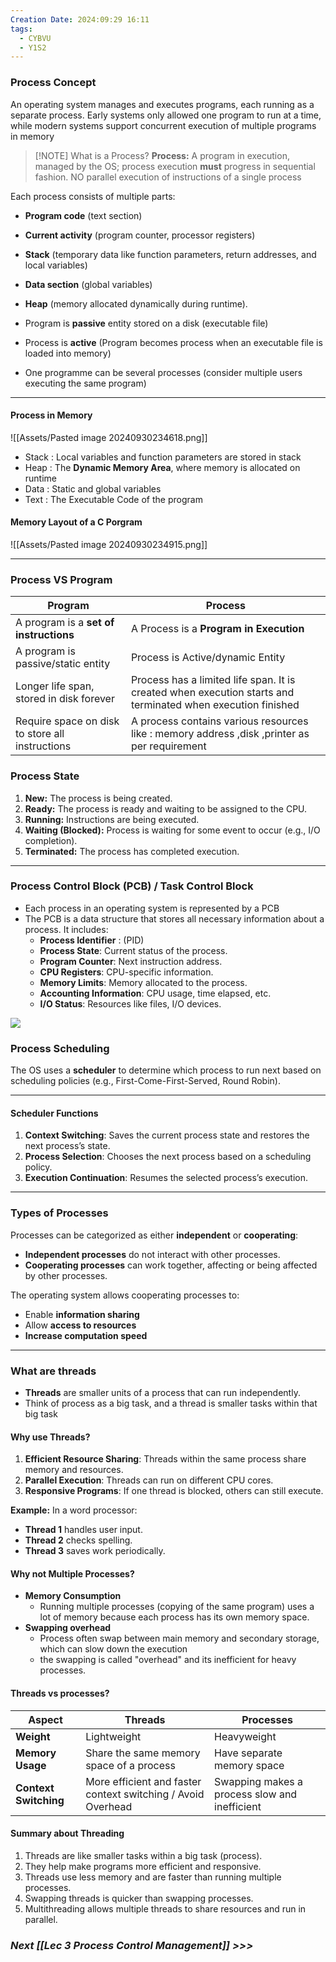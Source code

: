 ```yaml
---
Creation Date: 2024:09:29 16:11
tags:
  - CYBVU
  - Y1S2
---
```

### Process Concept
An operating system manages and executes programs, each running as a separate process. Early systems only allowed one program to run at a time, while modern systems support concurrent execution of multiple programs in memory

> [!NOTE] What is a Process?
> **Process:** A program in execution, managed by the OS; process execution **must** progress in sequential fashion. NO parallel execution of instructions of a single process

Each process consists of multiple parts:
- **Program code** (text section)
- **Current activity** (program counter, processor registers)
- **Stack** (temporary data like function parameters, return addresses, and local variables)
- **Data section** (global variables)
- **Heap** (memory allocated dynamically during runtime).

- Program is **passive** entity stored on a disk (executable file)
- Process is **active** (Program becomes process when an executable file is loaded into memory)
- One programme can be several processes (consider multiple users executing the same program)
---
#### Process in Memory
![[Assets/Pasted image 20240930234618.png]]
- Stack : Local variables and function parameters are stored in stack
- Heap : The **Dynamic Memory Area**, where memory is allocated on runtime
- Data : Static and global variables
- Text : The Executable Code of the program

#### Memory Layout of a C Porgram 
![[Assets/Pasted image 20240930234915.png]]

---
### Process VS Program

|Program     |   Process  |
| --- | --- |
|  A program is a **set of instructions**   |  A Process is a **Program in Execution**   |
| A program is passive/static entity | Process is Active/dynamic Entity |
| Longer life span, stored in disk forever | Process has a limited life span. It is created when execution starts and terminated when execution finished |
| Require space on disk to store all instructions | A process contains various resources like : memory address ,disk ,printer as per requirement | 

### Process State
1. **New:** The process is being created.
2. **Ready:** The process is ready and waiting to be assigned to the CPU.
3. **Running:** Instructions are being executed.
4. **Waiting (Blocked):** Process is waiting for some event to occur (e.g., I/O completion).
5. **Terminated:** The process has completed execution.
---
### Process Control Block (PCB) / Task Control Block
- Each process in an operating system is represented by a PCB
- The PCB is a data structure that stores all necessary information about a process. It includes:
	- **Process Identifier** : (PID)
	- **Process State**: Current status of the process.
	- **Program Counter**: Next instruction address.
	- **CPU Registers**: CPU-specific information.
	- **Memory Limits**: Memory allocated to the process.
	- **Accounting Information**: CPU usage, time elapsed, etc.
	- **I/O Status**: Resources like files, I/O devices.

![](https://www.youtube.com/watch?v=vLwMl9qK4T8&ab_channel=VisualComputerScience)

### Process Scheduling
The OS uses a **scheduler** to determine which process to run next based on scheduling policies (e.g., First-Come-First-Served, Round Robin).

---
#### Scheduler Functions

1. **Context Switching**: Saves the current process state and restores the next process’s state.
2. **Process Selection**: Chooses the next process based on a scheduling policy.
3. **Execution Continuation**: Resumes the selected process’s execution.
---
### Types of Processes 
Processes can be categorized as either **independent** or **cooperating**:

- **Independent processes** do not interact with other processes.
- **Cooperating processes** can work together, affecting or being affected by other processes.

The operating system allows cooperating processes to:
- Enable **information sharing**
- Allow **access to resources**
- **Increase computation speed**

---
### What are threads
- **Threads** are smaller units of a process that can run independently.
- Think of process as a big task, and a thread is smaller tasks within that big task

#### Why use Threads?

1. **Efficient Resource Sharing**: Threads within the same process share memory and resources.
2. **Parallel Execution**: Threads can run on different CPU cores.
3. **Responsive Programs**: If one thread is blocked, others can still execute.

**Example:**
In a word processor:

- **Thread 1** handles user input.
- **Thread 2** checks spelling.
- **Thread 3** saves work periodically.

#### Why not Multiple Processes?
- **Memory Consumption**
	- Running multiple processes (copying of the same program) uses a lot of memory because each process has its own memory space.
- **Swapping overhead**
	- Process often swap between main memory and secondary storage, which can slow down the execution
	- the swapping is called "overhead" and its inefficient for heavy processes.

#### Threads vs processes?
| **Aspect**            | **Threads**                                   | **Processes**                                 |
|-----------------------|-----------------------------------------------|-----------------------------------------------|
| **Weight**            | Lightweight                                   | Heavyweight                                   |
| **Memory Usage**      | Share the same memory space of a process       | Have separate memory space                    |
| **Context Switching** | More efficient and faster context switching / Avoid Overhead   |  Swapping makes a process slow and inefficient |

#### Summary about Threading
1. Threads are like smaller tasks within a big task (process).
2. They help make programs more efficient and responsive.
3. Threads use less memory and are faster than running multiple processes.
4. Swapping threads is quicker than swapping processes.
5. Multithreading allows multiple threads to share resources and run in parallel.

### *Next [[Lec 3 Process Control Management]] >>>*